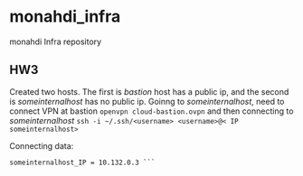 # monahdi_infra
monahdi Infra repository
## HW3
Created two hosts. The first is *bastion* host has a public ip, and the second is *someinternalhost* has no public ip.
Goinng to *someinternalhost*, need to connect VPN at bastion
``` openvpn cloud-bastion.ovpn ```
and then connecting to *someinternalhost* 
``` ssh -i ~/.ssh/<username> <username>@< IP someinternalhost> ```

Connecting data: 
``` bastion_IP = 34.77.141.228
someinternalhost_IP = 10.132.0.3 ```
